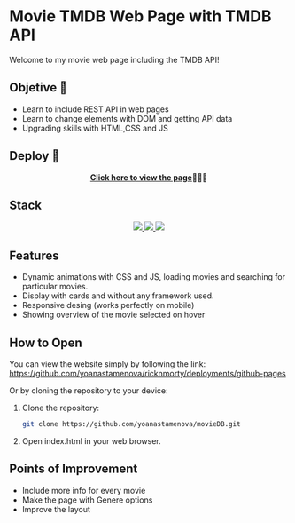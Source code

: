 # Movie TMDB Web Page with TMDB API
Welcome to my movie web page including the TMDB API! 

## Objetive 🎯
- Learn to include REST API in web pages
- Learn to change elements with DOM and getting API data
- Upgrading skills with HTML,CSS and JS

## Deploy 🚀
<div align="center">
    <a href="https://yoanastamenova.github.io/MovieDB"><strong>Click here to view the page</strong></a>🚀🚀🚀
</div>

## Stack
<div align="center">
<a href="https://developer.mozilla.org/es/docs/Web/HTML">
    <img src= "https://img.shields.io/badge/HTML5-FF6C37?style=for-the-badge&logo=HTML5&logoColor=white"/>
</a>
<a href="https://developer.mozilla.org/es/docs/Web/CSS">
    <img src= "https://img.shields.io/badge/css-1D7CF2?style=for-the-badge&logo=css3&logoColor=white"/>
</a>
<a href="https://www.javascript.com/">
    <img src= "https://img.shields.io/badge/JavaScript-F7DF1E?style=for-the-badge&logo=javascript&logoColor=black"/>
</a>
 </div>

 ## Features

- Dynamic animations with CSS and JS, loading movies and searching for particular movies.
- Display with cards and without any framework used.
- Responsive desing (works perfectly on mobile)
- Showing overview of the movie selected on hover

## How to Open

You can view the website simply by following the link: https://github.com/yoanastamenova/ricknmorty/deployments/github-pages

Or by cloning the repository to your device: 

1. Clone the repository:
   ```bash
   git clone https://github.com/yoanastamenova/movieDB.git
   ```
2. Open index.html in your web browser.


## Points of Improvement

- Include more info for every movie
- Make the page with Genere options
- Improve the layout

